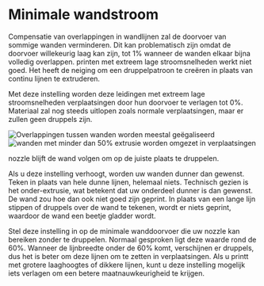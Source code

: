 Minimale wandstroom
====
Compensatie van overlappingen in wandlijnen zal de doorvoer van sommige wanden verminderen. Dit kan problematisch zijn omdat de doorvoer willekeurig laag kan zijn, tot 1% wanneer de wanden elkaar bijna volledig overlappen. printen met extreem lage stroomsnelheden werkt niet goed. Het heeft de neiging om een druppelpatroon te creëren in plaats van continu lijnen te extruderen.

Met deze instelling worden deze leidingen met extreem lage stroomsnelheden verplaatsingen door hun doorvoer te verlagen tot 0%. Materiaal zal nog steeds uitlopen zoals normale verplaatsingen, maar er zullen geen druppels zijn.

![Overlappingen tussen wanden worden meestal geëgaliseerd](../../../articles/images/wall_min_flow_0.png)
![wanden met minder dan 50% extrusie worden omgezet in verplaatsingen](../../../articles/images/wall_min_flow_50.png)

nozzle blijft de wand volgen om op de juiste plaats te druppelen.

Als u deze instelling verhoogt, worden uw wanden dunner dan gewenst. Teken in plaats van hele dunne lijnen, helemaal niets. Technisch gezien is het onder-extrusie, wat betekent dat uw onderdeel dunner is dan gewenst. De wand zou hoe dan ook niet goed zijn geprint. In plaats van een lange lijn stippen of druppels over de wand te tekenen, wordt er niets geprint, waardoor de wand een beetje gladder wordt.

Stel deze instelling in op de minimale wanddoorvoer die uw nozzle kan bereiken zonder te druppelen. Normaal gesproken ligt deze waarde rond de 60%. Wanneer de lijnbreedte onder de 60% komt, verschijnen er druppels, dus het is beter om deze lijnen om te zetten in verplaatsingen. Als u printt met grotere laaghoogtes of dikkere lijnen, kunt u deze instelling mogelijk iets verlagen om een betere maatnauwkeurigheid te krijgen.